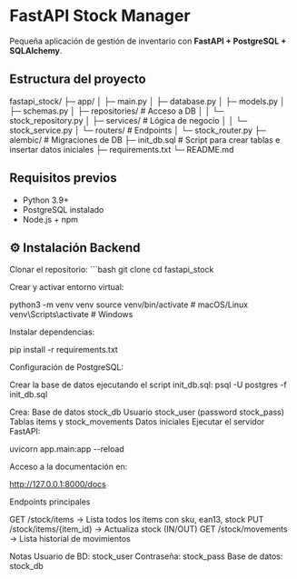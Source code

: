 # FastAPI Stock Manager

Pequeña aplicación de gestión de inventario con **FastAPI + PostgreSQL + SQLAlchemy**.


## Estructura del proyecto

fastapi_stock/
├─ app/
│  ├─ main.py
│  ├─ database.py
│  ├─ models.py
│  ├─ schemas.py
│  ├─ repositories/         # Acceso a DB
│  │  └─ stock_repository.py
│  ├─ services/             # Lógica de negocio
│  │  └─ stock_service.py
│  └─ routers/              # Endpoints
│     └─ stock_router.py
├─ alembic/                 # Migraciones de DB
├─ init_db.sql              # Script para crear tablas e insertar datos iniciales
├─ requirements.txt
└─ README.md

## Requisitos previos

- Python 3.9+
- PostgreSQL instalado 
- Node.js + npm 

## ⚙️ Instalación Backend

Clonar el repositorio:
    ```bash
   git clone 
   cd fastapi_stock


Crear y activar entorno virtual:

python3 -m venv venv
source venv/bin/activate   # macOS/Linux
venv\Scripts\activate      # Windows


Instalar dependencias:

pip install -r requirements.txt


Configuración de PostgreSQL:

Crear la base de datos ejecutando el script init_db.sql:
psql -U postgres -f init_db.sql

Crea:
Base de datos stock_db
Usuario stock_user (password stock_pass)
Tablas items y stock_movements
Datos iniciales
Ejecutar el servidor FastAPI:

uvicorn app.main:app --reload

Acceso a la documentación en:

http://127.0.0.1:8000/docs

Endpoints principales

GET /stock/items → Lista todos los ítems con sku, ean13, stock
PUT /stock/items/{item_id} → Actualiza stock (IN/OUT)
GET /stock/movements → Lista historial de movimientos


Notas
Usuario de BD: stock_user
Contraseña: stock_pass
Base de datos: stock_db